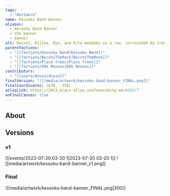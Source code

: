 ```yaml
---
tags:
  - "#artwork"
name: Kessoku Band Banner
aliases:
  - Kessoku Band Banner
  - the banner
  - banner
alt: Bocchi, Nijika, Ryo, and Kita mendako in a row, surrounded by trees above the text "KESSOKU BAND".
parentFactions:
  - "[[factions/Kessoku Band|Kessoku Band]]"
  - "[[factions/BocchiTheRock|BocchiTheRock]]"
  - "[[factions/Place Trees|Place Trees]]"
  - "[[factions/ENS Rennes|ENS Rennes]]"
contributors:
  - "[[users/dsuzu|dsuzu]]"
finalVersion: "![[media/artwork/kessoku-band-banner_FINAL.png]]"
finalCoordinates: (630, -358)
atlasLink: https://2023.place-atlas.stefanocoding.me/#355/T
onFinalCanvas: true
---
```

## About

## Versions
### v1
![[events/2023-07-20 03-20 1|2023-07-20 03-20 1]]
![[media/artwork/kessoku-band-banner_v1.png]]
### Final
![[media/artwork/kessoku-band-banner_FINAL.png|300]]

